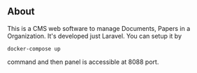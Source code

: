 ## About

This is a CMS web software to manage Documents, Papers in a Organization. It's developed 
just Laravel. You can setup it by 
 ```
docker-compose up
 ```
command and then panel is accessible at 8088 port.